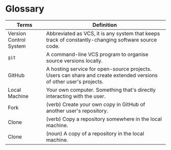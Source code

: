Glossary
==

| Terms | Definition |
|-------|------------|
| Version Control System | Abbreviated as VCS, it is any system that keeps track of constantly-changing software source code.
| `git` | A command-line VCS program to organise source versions locally.
| GitHub | A hosting service for open-source projects. Users can share and create extended versions of other user's projects.|
| Local Machine | Your own computer. Something that's directly interacting with the user. |
| Fork | (verb) Create your own copy in GitHub of another user's repository. |
| Clone | (verb) Copy a repository somewhere in the local machine. |
| Clone | (noun) A copy of a repository in the local machine. |
